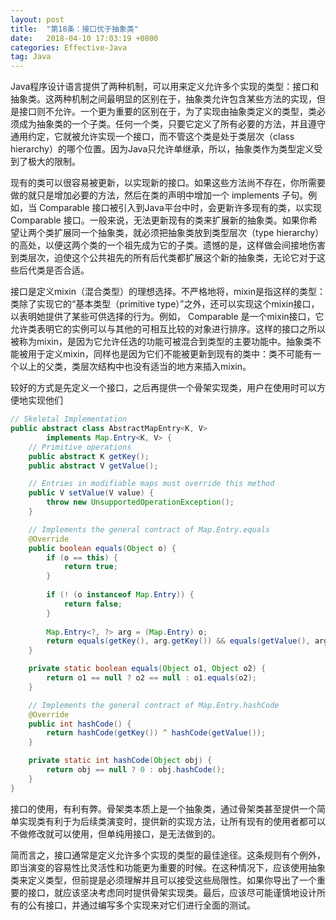 ```yaml
---
layout: post
title:  "第18条：接口优于抽象类"
date:   2018-04-10 17:03:19 +0800
categories: Effective-Java
tag: Java
---
```



Java程序设计语言提供了两种机制，可以用来定义允许多个实现的类型：接口和抽象类。这两种机制之间最明显的区别在于，抽象类允许包含某些方法的实现，但是接口则不允许。一个更为重要的区别在于，为了实现由抽象类定义的类型，类必须成为抽象类的一个子类。任何一个类，只要它定义了所有必要的方法，并且遵守通用约定，它就被允许实现一个接口，而不管这个类是处于类层次（class hierarchy）的哪个位置。因为Java只允许单继承，所以，抽象类作为类型定义受到了极大的限制。

现有的类可以很容易被更新，以实现新的接口。如果这些方法尚不存在，你所需要做的就只是增加必要的方法，然后在类的声明中增加一个 implements 子句。例如，当 Comparable 接口被引入到Java平台中时，会更新许多现有的类，以实现 Comparable 接口。一般来说，无法更新现有的类来扩展新的抽象类。如果你希望让两个类扩展同一个抽象类，就必须把抽象类放到类型层次（type hierarchy）的高处，以便这两个类的一个祖先成为它的子类。遗憾的是，这样做会间接地伤害到类层次，迫使这个公共祖先的所有后代类都扩展这个新的抽象类，无论它对于这些后代类是否合适。

接口是定义mixin（混合类型）的理想选择。不严格地将，mixin是指这样的类型：类除了实现它的“基本类型（primitive type）”之外，还可以实现这个mixin接口，以表明她提供了某些可供选择的行为。例如， Comparable 是一个mixin接口，它允许类表明它的实例可以与其他的可相互比较的对象进行排序。这样的接口之所以被称为mixin，是因为它允许任选的功能可被混合到类型的主要功能中。抽象类不能被用于定义mixin，同样也是因为它们不能被更新到现有的类中：类不可能有一个以上的父类，类层次结构中也没有适当的地方来插入mixin。

较好的方式是先定义一个接口，之后再提供一个骨架实现类，用户在使用时可以方便地实现他们
```java
// Skeletal Implementation
public abstract class AbstractMapEntry<K, V>
        implements Map.Entry<K, V> {
    // Primitive operations
    public abstract K getKey();
    public abstract V getValue();

    // Entries in modifiable maps must override this method
    public V setValue(V value) {
        throw new UnsupportedOperationException();
    }

    // Implements the general contract of Map.Entry.equals
    @Override
    public boolean equals(Object o) {
        if (o == this) {
            return true;
        }
    
        if (! (o instanceof Map.Entry)) {
            return false;
        }
    
        Map.Entry<?, ?> arg = (Map.Entry) o;
        return equals(getKey(), arg.getKey()) && equals(getValue(), arg.getValue());
    }

    private static boolean equals(Object o1, Object o2) {
        return o1 == null ? o2 == null : o1.equals(o2);
    }

    // Implements the general contract of Map.Entry.hashCode
    @Override 
    public int hashCode() {
        return hashCode(getKey()) ^ hashCode(getValue());
    }

    private static int hashCode(Object obj) {
        return obj == null ? 0 : obj.hashCode();
    }
}
```

接口的使用，有利有弊。骨架类本质上是一个抽象类，通过骨架类甚至提供一个简单实现类有利于为后续类演变时，提供新的实现方法，让所有现有的使用者都可以不做修改就可以使用，但单纯用接口，是无法做到的。

简而言之，接口通常是定义允许多个实现的类型的最佳途径。这条规则有个例外，即当演变的容易性比灵活性和功能更为重要的时候。在这种情况下，应该使用抽象类来定义类型，但前提是必须理解并且可以接受这些局限性。如果你导出了一个重要的接口，就应该坚决考虑同时提供骨架实现类。最后，应该尽可能谨慎地设计所有的公有接口，并通过编写多个实现来对它们进行全面的测试。